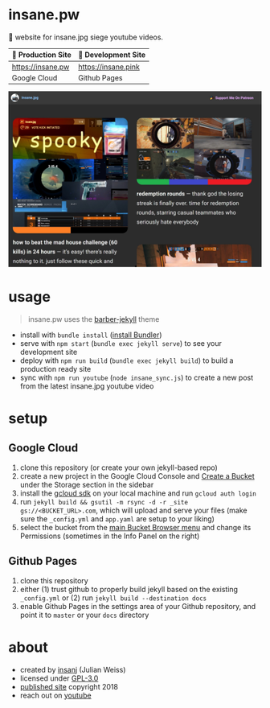 # insane.pw

🎳 website for insane.jpg siege youtube videos. 

| 🚀 Production Site  | 👾 Development Site |
| ------------- | ------------- |
| https://insane.pw  | https://insane.pink  |
| Google Cloud  | Github Pages |

![](assets/images/screenshot.jpg)

# usage

> insane.pw uses the [barber-jekyll](https://github.com/samesies/barber-jekyll#installation) theme

- install with `bundle install` ([install Bundler](https://bundler.io/)) 
- serve with `npm start` (`bundle exec jekyll serve`) to see your development site
- deploy with `npm run build` (`bundle exec jekyll build`) to build a production ready site
- sync with `npm run youtube` (`node insane_sync.js`) to create a new post from the latest insane.jpg youtube video

# setup

## Google Cloud

1. clone this repository (or create your own jekyll-based repo)
2. create a new project in the Google Cloud Console and [Create a Bucket](https://console.cloud.google.com/storage/create-bucket) under the Storage section in the sidebar
3. install the [gcloud sdk](https://cloud.google.com/sdk/?hl=en_US) on your local machine and run `gcloud auth login`
4. run `jekyll build && gsutil -m rsync -d -r _site gs://<BUCKET_URL>.com`, which will upload and serve your files (make sure the `_config.yml` and `app.yaml` are setup to your liking)
5. select the bucket from the [main Bucket Browser menu](https://console.cloud.google.com/storage/browser) and change its Permissions (sometimes in the Info Panel on the right)

## Github Pages

1. clone this repository
2. either (1) trust github to properly build jekyll based on the existing `_config.yml` or (2) run `jekyll build --destination docs`
3. enable Github Pages in the settings area of your Github repository, and point it to `master` or your `docs` directory

# about

- created by [insanj](https://github.com/insanj) (Julian Weiss) 
- licensed under [GPL-3.0](LICENSE)
- [published site](https://insane.pw) copyright 2018
- reach out on [youtube](https://youtube.com/insanj)
